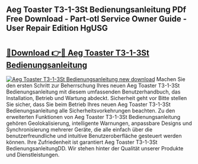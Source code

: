 ## Aeg Toaster T3-1-3St Bedienungsanleitung PDf Free Download - Part-otl Service Owner Guide - User Repair Edition HgUSG

# <h2><a href="http://df2rh4.blite.top/?on=Aeg+Toaster+T3-1-3St+Bedienungsanleitung">🔗Download 👉🔴 Aeg Toaster T3-1-3St Bedienungsanleitung</a></h2>

[![Aeg Toaster T3-1-3St Bedienungsanleitung new download](https://i.imgur.com/lujVjoI.png)](http://df2rh4.blite.top/?on=Aeg+Toaster+T3-1-3St+Bedienungsanleitung)
Machen Sie den ersten Schritt zur Beherrschung Ihres neuen Aeg Toaster T3-1-3St Bedienungsanleitung mit diesem umfassenden Benutzerhandbuch, das Installation, Betrieb und Wartung abdeckt. Sicherheit geht vor Bitte stellen Sie sicher, dass Sie beim Betrieb Ihres neuen Aeg Toaster T3-1-3St Bedienungsanleitung alle Sicherheitsvorkehrungen beachten. Zu den erweiterten Funktionen von Aeg Toaster T3-1-3St Bedienungsanleitung gehören Geolokalisierung, intelligente Warnungen, anpassbare Designs und Synchronisierung mehrerer Geräte, die alle einfach über die benutzerfreundliche und intuitive Benutzeroberfläche gesteuert werden können. Ihre Zufriedenheit ist garantiert Aeg Toaster T3-1-3St BedienungsanleitungDD. Wir stehen hinter der Qualität unserer Produkte und Dienstleistungen.
